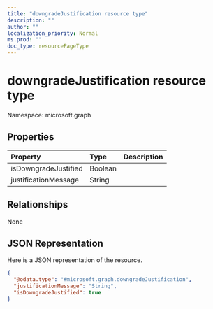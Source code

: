 ```yaml
---
title: "downgradeJustification resource type"
description: ""
author: ""
localization_priority: Normal
ms.prod: ""
doc_type: resourcePageType
---
```


# downgradeJustification resource type


Namespace: microsoft.graph



## Properties
|Property|Type|Description|
|:---|:---|:---|
|isDowngradeJustified|Boolean||
|justificationMessage|String||

## Relationships
None

## JSON Representation
Here is a JSON representation of the resource.
<!-- {
  "blockType": "resource",
  "@odata.type": "microsoft.graph.downgradeJustification"
}
-->
``` json
{
  "@odata.type": "#microsoft.graph.downgradeJustification",
  "justificationMessage": "String",
  "isDowngradeJustified": true
}
```

